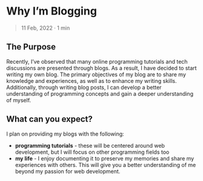 

# Why I&rsquo;m Blogging

> 11 Feb, 2022 · 1 min


## The Purpose

Recently, I&rsquo;ve observed that many online programming tutorials and tech
discussions are presented through blogs. As a result, I have decided to start
writing my own blog. The primary objectives of my blog are to share my knowledge
and experiences, as well as to enhance my writing skills. Additionally, through
writing blog posts, I can develop a better understanding of programming concepts
and gain a deeper understanding of myself.


## What can you expect?

I plan on providing my blogs with the following:

-   **programming tutorials**  - these will be centered around web development, but I
    will focus on other programming fields too
-   **my life**  - I enjoy documenting it to preserve my memories and share my
    experiences with others. This will give you a better understanding of me
    beyond my passion for web development.

